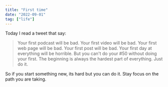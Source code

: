 ```yaml
---
title: "First time"
date: "2022-09-01"
tag: ["life"]
---
```


Today I read a tweet that say:

> Your first podcast will be bad.
> Your first video will be bad.
> Your first web page will be bad.
> Your first post will be bad.
> Your first day at everything will be horrible.
> But you can't do your #50 without doing your first.
> The beginning is always the hardest part of everything.
> Just do it.

So if you start something new, its hard but you can do it. Stay focus on the path you are taking.
